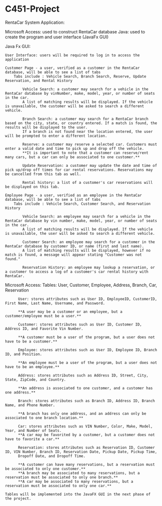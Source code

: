 # C451-Project

RentaCar System Application:

  Microsoft Access: used to construct RentaCar database
  Java: used to create the program and user interface (JavaFx GUI)

Java Fx GUI:

    User Interface: users will be required to log in to access the application

    Customer Page - a user, verified as a customer in the RentaCar database, will be able to see a list of tabs
        Tabs include : Vehicle Search, Branch Search, Reserve, Update Reservation, and Rental History
        
            Vehicle Search: a customer may search for a vehicle in the RentaCar database by vinNumber, make, model, year, or number of seats in the car.
            A list of matching results will be displayed. If the vehicle is unavailable, the customer will be asked to search a different vehicle.
            
            Branch Search: a customer may search for a RentaCar branch based on the city, state, or country entered. If a match is found, the results will be displayed to the user.
            If a branch is not found near the location entered, the user will be prompted to enter a different location.
            
            Reserve: a customer may reserve a selected car. Customers must enter a valid date and time to pick up and drop off the vehicle. 
            **It is important to note that a customer can reserve/rent many cars, but a car can only be associated to one customer.**
            
            Update Reservation: a customer may update the date and time of pick up/drop off times for car rental reservations. Reservations may be cancelled from this tab as well.
            
            Rental history: a list of a customer's car reservations will be displayed on this tab.
    
    Employee Page - a user, verified as an employee in the RentaCar database, will be able to see a list of tabs
        Tabs include : Vehicle Search, Customer Search, and Reservation History
        
            Vehicle Search: an employee may search for a vehicle in the RentaCar database by vin number, make, model, year, or number of seats in the car. 
            A list of matching results will be displayed. If the vehicle is unavailable, the user will be asked to search a different vehicle.
            
            Customer Search: an employee may search for a customer in the RentaCar database by customer ID, or name (first and last name). 
            A list of matching results will be displayed, however if no match is found, a message will appear stating "Customer was not found."
            
            Reservation History: an employee may lookup a reservation, or a customer to access a log of a customer's car rental history with RentaCar.


Microsoft Access:
    Tables: User, Customer, Employee, Address, Branch, Car, Reservation
          
          User: stores attributes such as User ID, EmployeeID, CustomerID, First Name, Last Name, Username, and Password.
          
          **A user may be a customer or an employee, but a customer/employee must be a user.**
          
          Customer: stores attributes such as User ID, Customer ID, Address ID, and Favorite Vin Number.
          
          **A customer must be a user of the program, but a user does not have to be a customer.**
          
          Employee: stores attributes such as User ID, Employee ID, Branch ID, and Position.
          
          **An employee must be a user of the program, but a user does not have to be an employee.**
          
          Address: stores attributes such as Address ID, Street, City, State, ZipCode, and Country.
          
          **An address is associated to one customer, and a customer has one address.**
          
          Branch: stores attributes such as Branch ID, Address ID, Branch Name, and Phone Number.
          
          **A branch has only one address, and an address can only be associated to one branch location.**
          
          Car: stores attributes such as VIN Number, Color, Make, Model, Year, and Number of Seats.
          **A car may be favorited by a customer, but a customer does not have to favorite a car.**
          
          Reservation: stores attributes such as Reservation ID, Customer ID, VIN Number, Branch ID, Reservation Date, Pickup Date, Pickup Time, 
          Dropoff Date, and Dropoff Time.
          
          **A customer can have many reservations, but a reservation must be associated to only one customer.**
          **A branch may be associated to many reservations, but a reservation must be associated to only one branch.**
          **A car may be associated to many reservations, but a reservation must be associated to only one car.**
          
    Tables will be implemented into the JavaFX GUI in the next phase of the project. 
          
           
 
